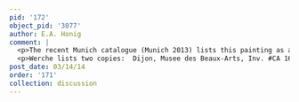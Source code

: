 ```yaml
---
pid: '172'
object_pid: '3077'
author: E.A. Honig
comment: |
  <p>The recent Munich catalogue (Munich 2013) lists this painting as a collaboration with Rottenhammer. It has previously always been attributed to Van Balen working after a drawing by Rottenhammer (Lemgo; Ertz; Werche) and I feel sure that this was correct. The faces of the figures are quintessential Van Balen. </p>
  <p>Werche lists two copies:  Dijon, Musee des Beaux-Arts, Inv. #CA 162 (canvas, 20.5 x 28.6) & Sotheby's London May 16, 1984, #56 (panel, 31 x 40.5).</p>
post_date: 03/14/14
order: '171'
collection: discussion
---
```

